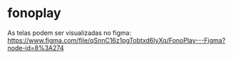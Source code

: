 # fonoplay

As telas podem ser visualizadas no figma: https://www.figma.com/file/qSnnC16z1pgTobtxd6IyXq/FonoPlay---Figma?node-id=8%3A274
